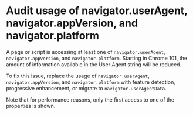 # Audit usage of navigator.userAgent, navigator.appVersion, and navigator.platform

A page or script is accessing at least one of `navigator.userAgent`, `navigator.appVersion`, and `navigator.platform`.
Starting in Chrome 101, the amount of information available in the User Agent string will be reduced.

To fix this issue, replace the usage of `navigator.userAgent`, `navigator.appVersion`, and `navigator.platform` with feature detection, progressive enhancement, or migrate to `navigator.userAgentData`.

Note that for performance reasons, only the first access to one of the properties is shown.
